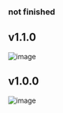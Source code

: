 ### not finished

## v1.1.0
![image](https://user-images.githubusercontent.com/74815003/194965855-88ffe4b6-ff77-49c4-a25c-d0aa7bd515ab.png)

## v1.0.0
![image](https://user-images.githubusercontent.com/74815003/194534769-f8a652d6-cb74-4548-9fa2-df1dab3b3ea0.png)
